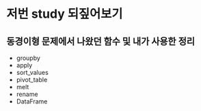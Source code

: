 # 저번 study 되짚어보기

## 동경이형 문제에서 나왔던 함수 및 내가 사용한 정리

- groupby
- apply
- sort_values
- pivot_table
- melt
- rename
- DataFrame

